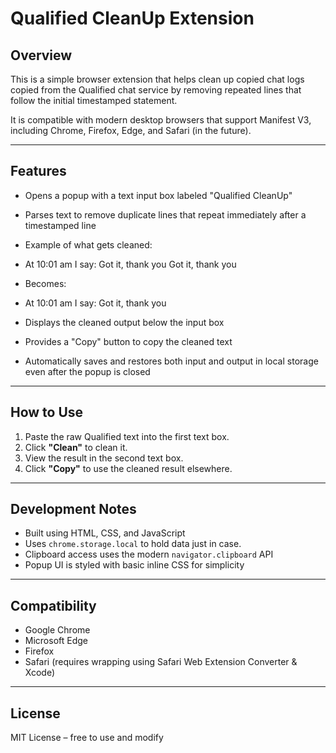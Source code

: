 # Qualified CleanUp Extension

## Overview

This is a simple browser extension that helps clean up copied chat logs copied from the Qualified chat service by removing repeated lines that follow the initial timestamped statement.

It is compatible with modern desktop browsers that support Manifest V3, including Chrome, Firefox, Edge, and Safari (in the future).

---

## Features

- Opens a popup with a text input box labeled "Qualified CleanUp"
- Parses text to remove duplicate lines that repeat immediately after a timestamped line
- Example of what gets cleaned:

-   At 10:01 am I say: Got it, thank you
    Got it, thank you

-   Becomes:

-   At 10:01 am I say: Got it, thank you


- Displays the cleaned output below the input box
- Provides a "Copy" button to copy the cleaned text
- Automatically saves and restores both input and output in local storage even after the popup is closed

---

## How to Use

1. Paste the raw Qualified text into the first text box.
2. Click **"Clean"** to clean it.
3. View the result in the second text box.
4. Click **"Copy"** to use the cleaned result elsewhere.

---

## Development Notes

- Built using HTML, CSS, and JavaScript
- Uses `chrome.storage.local` to hold data just in case.
- Clipboard access uses the modern `navigator.clipboard` API
- Popup UI is styled with basic inline CSS for simplicity

---

## Compatibility
- Google Chrome  
- Microsoft Edge  
- Firefox  
- Safari (requires wrapping using Safari Web Extension Converter & Xcode)

---

## License
MIT License – free to use and modify